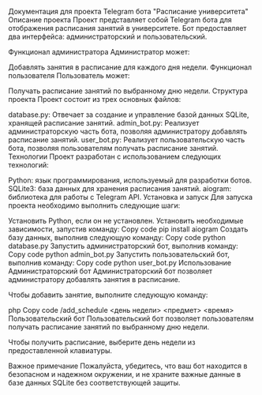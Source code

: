 Документация для проекта Telegram бота "Расписание университета"
Описание проекта
Проект представляет собой Telegram бота для отображения расписания занятий в университете. Бот предоставляет два интерфейса: администраторский и пользовательский.

Функционал администратора
Администратор может:

Добавлять занятия в расписание для каждого дня недели.
Функционал пользователя
Пользователь может:

Получать расписание занятий по выбранному дню недели.
Структура проекта
Проект состоит из трех основных файлов:

database.py: Отвечает за создание и управление базой данных SQLite, хранящей расписание занятий.
admin_bot.py: Реализует администраторскую часть бота, позволяя администратору добавлять расписание занятий.
user_bot.py: Реализует пользовательскую часть бота, позволяя пользователям получать расписание занятий.
Технологии
Проект разработан с использованием следующих технологий:

Python: язык программирования, используемый для разработки ботов.
SQLite3: база данных для хранения расписания занятий.
aiogram: библиотека для работы с Telegram API.
Установка и запуск
Для запуска проекта необходимо выполнить следующие шаги:

Установить Python, если он не установлен.
Установить необходимые зависимости, запустив команду:
Copy code
pip install aiogram
Создать базу данных, выполнив следующую команду:
Copy code
python database.py
Запустить администраторский бот, выполнив команду:
Copy code
python admin_bot.py
Запустить пользовательский бот, выполнив команду:
Copy code
python user_bot.py
Использование
Администраторский бот
Администраторский бот позволяет администратору добавлять занятия в расписание.

Чтобы добавить занятие, выполните следующую команду:

php
Copy code
/add_schedule <день недели> <предмет> <время>
Пользовательский бот
Пользовательский бот позволяет пользователям получать расписание занятий по выбранному дню недели.

Чтобы получить расписание, выберите день недели из предоставленной клавиатуры.

Важное примечание
Пожалуйста, убедитесь, что ваш бот находится в безопасном и надежном окружении, и не храните важные данные в базе данных SQLite без соответствующей защиты.
